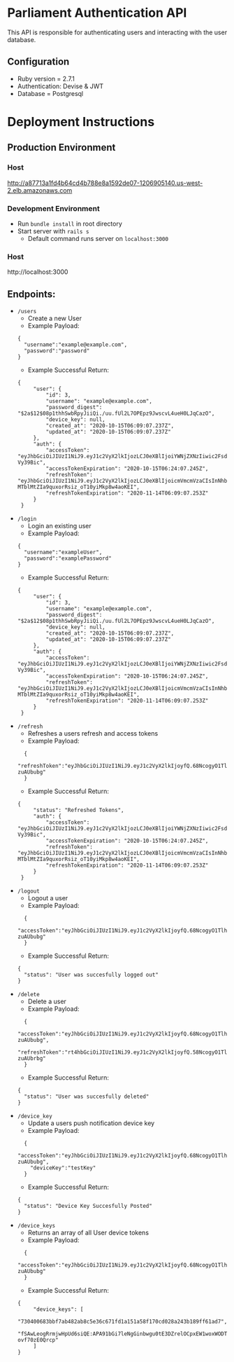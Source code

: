 # Parliament Authentication API

This API is responsible for authenticating users and interacting with the user database.

## Configuration

* Ruby version = 2.7.1
* Authentication: Devise & JWT
* Database = Postgresql

# Deployment Instructions
## Production Environment
### Host
http://a87713a1fd4b64cd4b788e8a1592de07-1206905140.us-west-2.elb.amazonaws.com

### Development Environment
- Run ``` bundle install ``` in root directory
- Start server with ``` rails s ```
     - Default command runs server on ```localhost:3000```
### Host
http://localhost:3000

## Endpoints:
- ```/users ```
    - Create a new User
    - Example Payload: 
    ```
    { 
      "username":"example@example.com", 
      "password":"password" 
    }
    ```
    - Example Successful Return:
    ```
    {
         "user": {
             "id": 3,
             "username": "example@example.com",
             "password_digest": "$2a$12$08p1thhSwbRpyJiiQi./uu.fUl2L7OPEpz9JwscvL4ueH0LJqCazO",
             "device_key": null,
             "created_at": "2020-10-15T06:09:07.237Z",
             "updated_at": "2020-10-15T06:09:07.237Z"
         },
         "auth": {
             "accessToken": "eyJhbGciOiJIUzI1NiJ9.eyJ1c2VyX2lkIjozLCJ0eXBlIjoiYWNjZXNzIiwic2FsdCI6IlxcVG9qPWFOZCJ9.LhrFlPQjmhOMZRks2oP4jIC9O5gKltBwsYs-Vy39Bic",
             "accessTokenExpiration": "2020-10-15T06:24:07.245Z",
             "refreshToken": "eyJhbGciOiJIUzI1NiJ9.eyJ1c2VyX2lkIjozLCJ0eXBlIjoicmVmcmVzaCIsInNhbHQiOiJma191MEk4SCJ9.haRij-MTblMtZIa9quxorRsiz_oT10yiMkp8w4aoKEI",
             "refreshTokenExpiration": "2020-11-14T06:09:07.253Z"
         }
     }
- ```/login ```
    - Login an existing user
    - Example Payload: 
    ```
    { 
      "username":"exampleUser", 
      "password":"examplePassword" 
    }
    ```
    - Example Successful Return:
    ```
    {
         "user": {
             "id": 3,
             "username": "example@example.com",
             "password_digest": "$2a$12$08p1thhSwbRpyJiiQi./uu.fUl2L7OPEpz9JwscvL4ueH0LJqCazO",
             "device_key": null,
             "created_at": "2020-10-15T06:09:07.237Z",
             "updated_at": "2020-10-15T06:09:07.237Z"
         },
         "auth": {
             "accessToken": "eyJhbGciOiJIUzI1NiJ9.eyJ1c2VyX2lkIjozLCJ0eXBlIjoiYWNjZXNzIiwic2FsdCI6IlxcVG9qPWFOZCJ9.LhrFlPQjmhOMZRks2oP4jIC9O5gKltBwsYs-Vy39Bic",
             "accessTokenExpiration": "2020-10-15T06:24:07.245Z",
             "refreshToken": "eyJhbGciOiJIUzI1NiJ9.eyJ1c2VyX2lkIjozLCJ0eXBlIjoicmVmcmVzaCIsInNhbHQiOiJma191MEk4SCJ9.haRij-MTblMtZIa9quxorRsiz_oT10yiMkp8w4aoKEI",
             "refreshTokenExpiration": "2020-11-14T06:09:07.253Z"
         }
     }
- ```/refresh ```
    - Refreshes a users refresh and access tokens
    - Example Payload: 
    ```
      { 
        "refreshToken":"eyJhbGciOiJIUzI1NiJ9.eyJ1c2VyX2lkIjoyfQ.68NcogyO1TlhZSp7ZzrgcaxSxTw6tedbiw-zuAUbubg"
      }
    ```
    - Example Successful Return:
    ```
    {
         "status": "Refreshed Tokens",
         "auth": {
             "accessToken": "eyJhbGciOiJIUzI1NiJ9.eyJ1c2VyX2lkIjozLCJ0eXBlIjoiYWNjZXNzIiwic2FsdCI6IlxcVG9qPWFOZCJ9.LhrFlPQjmhOMZRks2oP4jIC9O5gKltBwsYs-Vy39Bic",
             "accessTokenExpiration": "2020-10-15T06:24:07.245Z",
             "refreshToken": "eyJhbGciOiJIUzI1NiJ9.eyJ1c2VyX2lkIjozLCJ0eXBlIjoicmVmcmVzaCIsInNhbHQiOiJma191MEk4SCJ9.haRij-MTblMtZIa9quxorRsiz_oT10yiMkp8w4aoKEI",
             "refreshTokenExpiration": "2020-11-14T06:09:07.253Z"
         }
     }
- ```/logout ```
    - Logout a user
    - Example Payload: 
    ```
      { 
        "accessToken":"eyJhbGciOiJIUzI1NiJ9.eyJ1c2VyX2lkIjoyfQ.68NcogyO1TlhZSp7ZzrgcaxSxTw6tedbiw-zuAUbubg"
      }
    ```
    - Example Successful Return:
    ```
    {
      "status": "User was succesfully logged out"
    }
- ```/delete ```
    - Delete a user
    - Example Payload: 
    ```
      { 
        "accessToken":"eyJhbGciOiJIUzI1NiJ9.eyJ1c2VyX2lkIjoyfQ.68NcogyO1TlhZSp7ZzrgcaxSxTw6tedbiw-zuAUbubg",
        "refreshToken":"rt4hbGciOiJIUzI1NiJ9.eyJ1c2VyX2lkIjoyfQ.58NcogyO1TlhZSp7dzrgcaxwxTw6tedbww-zuAUbrbg"
      }
    ```
    - Example Successful Return:
    ```
    {
      "status": "User was succesfully deleted"
    }
- ```/device_key ```
    - Update a users push notification device key
    - Example Payload: 
    ```
      { 
        "accessToken":"eyJhbGciOiJIUzI1NiJ9.eyJ1c2VyX2lkIjoyfQ.68NcogyO1TlhZSp7ZzrgcaxSxTw6tedbiw-zuAUbubg", 
        "deviceKey":"testKey"
      }
    ```
    - Example Successful Return:
    ```
    {
      "status": "Device Key Succesfully Posted"
    }
- ```/device_keys ```
    - Returns an array of all User device tokens
    - Example Payload: 
    ```
      { 
        "accessToken":"eyJhbGciOiJIUzI1NiJ9.eyJ1c2VyX2lkIjoyfQ.68NcogyO1TlhZSp7ZzrgcaxSxTw6tedbiw-zuAUbubg"
      }
    ```
    - Example Successful Return:
    ```
    {
         "device_keys": [
             "730400683bbf7ab482ab8c5e36c671fd1a151a58f170cd028a243b189ff61ad7",
           "fSAwLeogRrmjwHpUd6siQE:APA91bGi7leNgGinbwgu0tE3DZrelOCpxEW1woxWODTz9ldR9WKyAAXz0AmLrbjjYxH6oyaDgmJ9JiTicWo12mekYyXoDbY3ZR08cpXlyVzzEgQQAxCMSu0Ttny81Ki-ovf70zE0Qrcp"
         ]
    }

    

    

